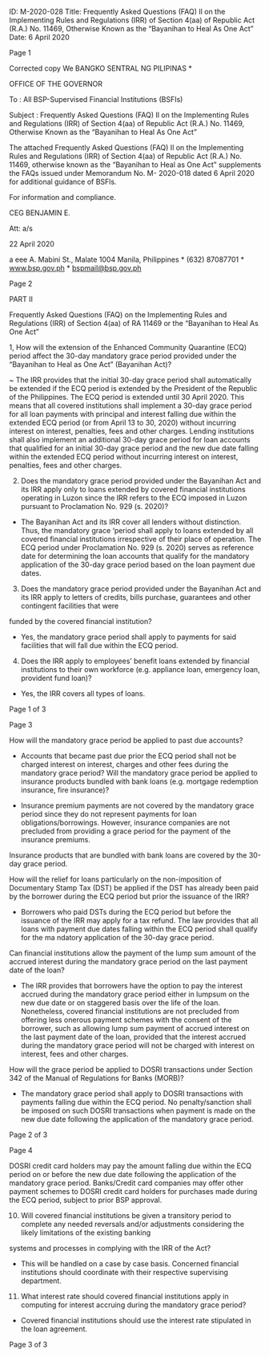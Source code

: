 ID: M-2020-028
Title: Frequently Asked Questions (FAQ) Il on the Implementing Rules and Regulations (IRR) of Section 4(aa) of Republic Act (R.A.) No. 11469, Otherwise Known as the “Bayanihan to Heal As One Act”
Date: 6 April 2020

Page 1

Corrected copy We BANGKO SENTRAL NG PILIPINAS *

OFFICE OF THE GOVERNOR

To : All BSP-Supervised Financial Institutions (BSFIs)

Subject : Frequently Asked Questions (FAQ) Il on the Implementing Rules and Regulations (IRR) of Section 4(aa) of Republic Act (R.A.) No. 11469, Otherwise Known as the “Bayanihan to Heal As One Act”

The attached Frequently Asked Questions (FAQ) Il on the Implementing Rules and Regulations (IRR) of Section 4(aa) of Republic Act (R.A.) No. 11469, otherwise known as the “Bayanihan to Heal as One Act” supplements the FAQs issued under Memorandum No. M- 2020-018 dated 6 April 2020 for additional guidance of BSFls.

For information and compliance.

CEG BENJAMIN E.

Att: a/s

22 April 2020

a eee A. Mabini St., Malate 1004 Manila, Philippines * (632) 87087701 * www.bsp.gov.ph * bspmail@bsp.gov.ph

Page 2

PART II

Frequently Asked Questions (FAQ) on the Implementing Rules and Regulations (IRR) of Section 4(aa) of RA 11469 or the “Bayanihan to Heal As One Act”

1, How will the extension of the Enhanced Community Quarantine (ECQ) period affect the 30-day mandatory grace period provided under the “Bayanihan to Heal as One Act” (Bayanihan Act)?

~ The IRR provides that the initial 30-day grace period shall automatically be extended if the ECQ period is extended by the President of the Republic of the Philippines. The ECQ period is extended until 30 April 2020. This means that all covered institutions shall implement a 30-day grace period for all loan payments with principal and interest falling due within the extended ECQ period (or from April 13 to 30, 2020) without incurring interest on interest, penalties, fees and other charges. Lending institutions shall also implement an additional 30-day grace period for loan accounts that qualified for an initial 30-day grace period and the new due date falling within the extended ECQ period without incurring interest on interest, penalties, fees and other charges.

2. Does the mandatory grace period provided under the Bayanihan Act and its IRR apply only to loans extended by covered financial institutions operating in Luzon since the IRR refers to the ECQ imposed in Luzon pursuant to Proclamation No. 929 (s. 2020)?

- The Bayanihan Act and its IRR cover all lenders without distinction. Thus, the mandatory grace ‘period shall apply to loans extended by all covered financial institutions irrespective of their place of operation. The ECQ period under Proclamation No. 929 (s. 2020) serves as reference date for determining the loan accounts that qualify for the mandatory application of the 30-day grace period based on the loan payment due dates.

3. Does the mandatory grace period provided under the Bayanihan Act and its IRR apply to letters of credits, bills purchase, guarantees and other contingent facilities that were

funded by the covered financial institution?

- Yes, the mandatory grace period shall apply to payments for said facilities that will fall due within the ECQ period.

4. Does the IRR apply to employees’ benefit loans extended by financial institutions to their own workforce (e.g. appliance loan, emergency loan, provident fund loan)?

- Yes, the IRR covers all types of loans.

Page 1 of 3

Page 3

How will the mandatory grace period be applied to past due accounts?

- Accounts that became past due prior the ECQ period shall not be charged interest on interest, charges and other fees during the mandatory grace period? Will the mandatory grace period be applied to insurance products bundled with bank loans (e.g. mortgage redemption insurance, fire insurance)?

- Insurance premium payments are not covered by the mandatory grace period since they do not represent payments for loan obligations/borrowings. However, insurance companies are not precluded from providing a grace period for the payment of the insurance premiums.

Insurance products that are bundled with bank loans are covered by the 30-day grace period.

How will the relief for loans particularly on the non-imposition of Documentary Stamp Tax (DST) be applied if the DST has already been paid by the borrower during the ECQ period but prior the issuance of the IRR?

- Borrowers who paid DSTs during the ECQ period but before the issuance of the IRR may apply for a tax refund. The law provides that all loans with payment due dates falling within the ECQ period shall qualify for the ma ndatory application of the 30-day grace period.

Can financial institutions allow the payment of the lump sum amount of the accrued interest during the mandatory grace period on the last payment date of the loan?

- The IRR provides that borrowers have the option to pay the interest accrued during the mandatory grace period either in lumpsum on the new due date or on staggered basis over the life of the loan. Nonetheless, covered financial institutions are not precluded from offering less onerous payment schemes with the consent of the borrower, such as allowing lump sum payment of accrued interest on the last payment date of the loan, provided that the interest accrued during the mandatory grace period will not be charged with interest on interest, fees and other charges.

How will the grace period be applied to DOSRI transactions under Section 342 of the Manual of Regulations for Banks (MORB)?

- The mandatory grace period shall apply to DOSRI transactions with payments falling due within the ECQ period. No penalty/sanction shall be imposed on such DOSRI transactions when payment is made on the new due date following the application of the mandatory grace period.

Page 2 of 3

Page 4

DOSRI credit card holders may pay the amount falling due within the ECQ period on or before the new due date following the application of the mandatory grace period. Banks/Credit card companies may offer other payment schemes to DOSRI credit card holders for purchases made during the ECQ period, subject to prior BSP approval.

10. Will covered financial institutions be given a transitory period to complete any needed reversals and/or adjustments considering the likely limitations of the existing banking

systems and processes in complying with the IRR of the Act?

- This will be handled on a case by case basis. Concerned financial institutions should coordinate with their respective supervising department.

11. What interest rate should covered financial institutions apply in computing for interest accruing during the mandatory grace period?

- Covered financial institutions should use the interest rate stipulated in the loan agreement.

Page 3 of 3